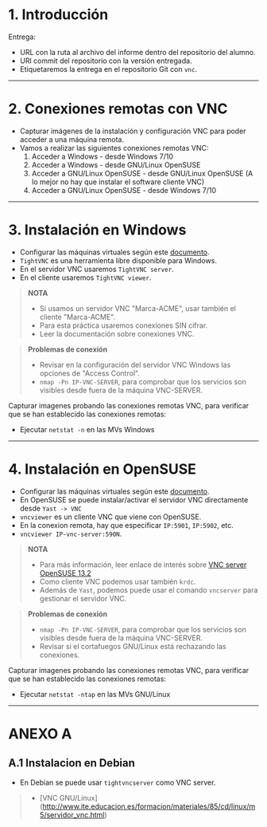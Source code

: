 
# 1. Introducción

Entrega:
* URL con la ruta al archivo del informe dentro del repositorio del alumno.
* URl commit del repositorio con la versión entregada.
* Etiquetaremos la entrega en el repositorio Git con `vnc`.

---

# 2. Conexiones remotas con VNC

* Capturar imágenes de la instalación y configuración VNC para poder acceder a una máquina remota.
* Vamos a realizar las siguientes conexiones remotas VNC:
    1. Acceder a Windows - desde Windows 7/10
    1. Acceder a Windows - desde GNU/Linux OpenSUSE
    1. Acceder a GNU/Linux OpenSUSE - desde GNU/Linux OpenSUSE (A lo mejor no hay que instalar el software cliente VNC)
    1. Acceder a GNU/Linux OpenSUSE - desde Windows 7/10

---

# 3. Instalación en Windows

* Configurar las máquinas virtuales según este [documento](../../global/configuracion/).
* `TightVNC` es una herramienta libre disponible para Windows.
* En el servidor VNC usaremos `TightVNC server`.
* En el cliente usaremos `TightVNC viewer`.

> **NOTA**
>
> * Si usamos un servidor VNC "Marca-ACME", usar también el cliente "Marca-ACME".
> * Para esta práctica usaremos conexiones SIN cifrar.
> * Leer la documentación sobre conexiones VNC.

> **Problemas de conexión**
>
> * Revisar en la configuración del servidor VNC Windows las opciones de "Access Control".
> * `nmap -Pn IP-VNC-SERVER`, para comprobar que los servicios son visibles
desde fuera de la máquina VNC-SERVER.

Capturar imagenes probando las conexiones remotas VNC, para verificar
que se han establecido las conexiones remotas:
* Ejecutar `netstat -n` en las MVs Windows

---

# 4. Instalación en OpenSUSE

* Configurar las máquinas virtuales según este [documento](../../global/configuracion/).
* En OpenSUSE se puede instalar/activar el servidor VNC directamente desde `Yast -> VNC`
* `vncviewer` es un cliente VNC que viene con OpenSUSE.
* En la conexion remota, hay que especificar `IP:5901`, `IP:5902`, etc.
* `vncviewer IP-vnc-server:590N`.

> **NOTA**
>
> * Para más información, leer enlace de interés sobre [VNC server OpenSUSE 13.2](https://www.howtoforge.com/tutorial/vnc-server-on-opensuse-13.2/)
> * Como cliente VNC podemos usar también `krdc`.
> * Además de `Yast`, podemos puede usar el comando `vncserver` para
gestionar el servidor VNC.

> **Problemas de conexión**
>
> * `nmap -Pn IP-VNC-SERVER`, para comprobar que los servicios son visibles
desde fuera de la máquina VNC-SERVER.
> * Revisar si el cortafuegos GNU/Linux está rechazando las conexiones.

Capturar imagenes probando las conexiones remotas VNC, para verificar
que se han establecido las conexiones remotas:
* Ejecutar `netstat -ntap` en las MVs GNU/Linux

---

# ANEXO A

## A.1 Instalacion en Debian

* En Debian se puede usar `tightvncserver` como VNC server.

> * [VNC GNU/Linux] (http://www.ite.educacion.es/formacion/materiales/85/cd/linux/m5/servidor_vnc.html)
